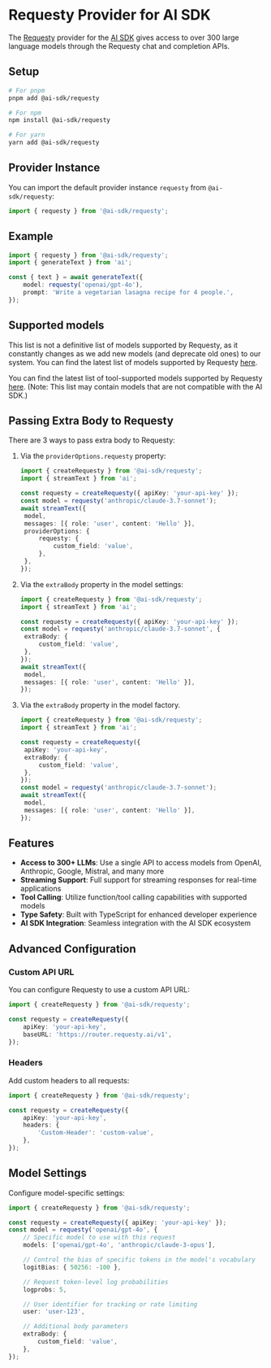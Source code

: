 # Requesty Provider for AI SDK

The [Requesty](https://requesty.ai/) provider for the [AI SDK](https://sdk.vercel.ai/docs) gives access to over 300 large language models through the Requesty chat and completion APIs.

## Setup

```bash
# For pnpm
pnpm add @ai-sdk/requesty

# For npm
npm install @ai-sdk/requesty

# For yarn
yarn add @ai-sdk/requesty
```

## Provider Instance

You can import the default provider instance `requesty` from `@ai-sdk/requesty`:

```ts
import { requesty } from '@ai-sdk/requesty';
```

## Example

```ts
import { requesty } from '@ai-sdk/requesty';
import { generateText } from 'ai';

const { text } = await generateText({
	model: requesty('openai/gpt-4o'),
	prompt: 'Write a vegetarian lasagna recipe for 4 people.',
});
```

## Supported models

This list is not a definitive list of models supported by Requesty, as it constantly changes as we add new models (and deprecate old ones) to our system. You can find the latest list of models supported by Requesty [here](hhttps://www.requesty.ai/solution/llm-routing/models).

You can find the latest list of tool-supported models supported by Requesty [here](https://www.requesty.ai/solution/llm-routing/models). (Note: This list may contain models that are not compatible with the AI SDK.)

## Passing Extra Body to Requesty

There are 3 ways to pass extra body to Requesty:

1. Via the `providerOptions.requesty` property:

   ```typescript
   import { createRequesty } from '@ai-sdk/requesty';
   import { streamText } from 'ai';

   const requesty = createRequesty({ apiKey: 'your-api-key' });
   const model = requesty('anthropic/claude-3.7-sonnet');
   await streamText({
   	model,
   	messages: [{ role: 'user', content: 'Hello' }],
   	providerOptions: {
   		requesty: {
   			custom_field: 'value',
   		},
   	},
   });
   ```

2. Via the `extraBody` property in the model settings:

   ```typescript
   import { createRequesty } from '@ai-sdk/requesty';
   import { streamText } from 'ai';

   const requesty = createRequesty({ apiKey: 'your-api-key' });
   const model = requesty('anthropic/claude-3.7-sonnet', {
   	extraBody: {
   		custom_field: 'value',
   	},
   });
   await streamText({
   	model,
   	messages: [{ role: 'user', content: 'Hello' }],
   });
   ```

3. Via the `extraBody` property in the model factory.

   ```typescript
   import { createRequesty } from '@ai-sdk/requesty';
   import { streamText } from 'ai';

   const requesty = createRequesty({
   	apiKey: 'your-api-key',
   	extraBody: {
   		custom_field: 'value',
   	},
   });
   const model = requesty('anthropic/claude-3.7-sonnet');
   await streamText({
   	model,
   	messages: [{ role: 'user', content: 'Hello' }],
   });
   ```

## Features

- **Access to 300+ LLMs**: Use a single API to access models from OpenAI, Anthropic, Google, Mistral, and many more
- **Streaming Support**: Full support for streaming responses for real-time applications
- **Tool Calling**: Utilize function/tool calling capabilities with supported models
- **Type Safety**: Built with TypeScript for enhanced developer experience
- **AI SDK Integration**: Seamless integration with the AI SDK ecosystem

## Advanced Configuration

### Custom API URL

You can configure Requesty to use a custom API URL:

```typescript
import { createRequesty } from '@ai-sdk/requesty';

const requesty = createRequesty({
	apiKey: 'your-api-key',
	baseURL: 'https://router.requesty.ai/v1',
});
```

### Headers

Add custom headers to all requests:

```typescript
import { createRequesty } from '@ai-sdk/requesty';

const requesty = createRequesty({
	apiKey: 'your-api-key',
	headers: {
		'Custom-Header': 'custom-value',
	},
});
```

## Model Settings

Configure model-specific settings:

```typescript
import { createRequesty } from '@ai-sdk/requesty';

const requesty = createRequesty({ apiKey: 'your-api-key' });
const model = requesty('openai/gpt-4o', {
	// Specific model to use with this request
	models: ['openai/gpt-4o', 'anthropic/claude-3-opus'],

	// Control the bias of specific tokens in the model's vocabulary
	logitBias: { 50256: -100 },

	// Request token-level log probabilities
	logprobs: 5,

	// User identifier for tracking or rate limiting
	user: 'user-123',

	// Additional body parameters
	extraBody: {
		custom_field: 'value',
	},
});
```
